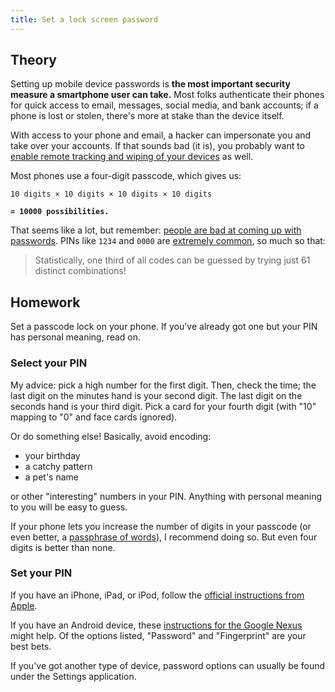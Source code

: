 ```yaml
---
title: Set a lock screen password
---
```


## Theory

Setting up mobile device passwords is **the most important security measure a
smartphone user can take.** Most folks authenticate their phones for quick
access to email, messages, social media, and bank accounts; if a phone is lost
or stolen, there's more at stake than the device itself.

With access to your phone and email, a hacker can impersonate you and take over
your accounts. If that sounds bad (it is), you probably want to
[enable remote tracking and wiping of your devices][Day 11] as well.

Most phones use a four-digit passcode, which gives us:

`10 digits × 10 digits × 10 digits × 10 digits`

**`= 10000 possibilities.`**

That seems like a lot, but remember:
[people are bad at coming up with passwords][Day 1]. PINs like `1234` and
`0000` are [extremely common][PIN analysis], so much so that:

> Statistically, one third of all codes can be guessed by trying just 61
> distinct combinations!

## Homework

Set a passcode lock on your phone. If you've already got one but your PIN has
personal meaning, read on.

### Select your PIN

My advice: pick a high number for the first digit. Then, check the time;
the last digit on the minutes hand is your second digit. The last digit on the
seconds hand is your third digit. Pick a card for your fourth digit (with "10"
mapping to "0" and face cards ignored).

Or do something else! Basically, avoid encoding:

- your birthday
- a catchy pattern
- a pet's name

or other "interesting" numbers in your PIN. Anything with personal meaning to
you will be easy to guess.

If your phone lets you increase the number of digits in your passcode (or
even better, a [passphrase of words][Day 1]), I recommend
doing so. But even four digits is better than none.

### Set your PIN

If you have an iPhone, iPad, or iPod, follow the
[official instructions from Apple][Apple].

If you have an Android device, these
[instructions for the Google Nexus][Google] might help. Of the options listed,
"Password" and "Fingerprint" are your best bets.

If you've got another type of device, password options can usually be found
under the Settings application.

[Day 1]: /2016/1/
[PIN analysis]: http://www.datagenetics.com/blog/september32012/
[Day 11]: /2016/11/
[Google]: https://support.google.com/nexus/answer/2819522
[Apple]: https://support.apple.com/en-ca/HT204060
